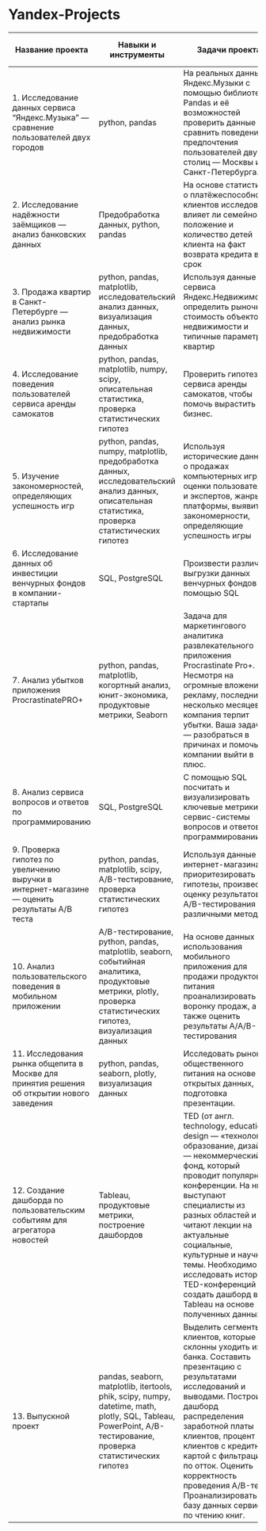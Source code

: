 # Yandex-Projects
| Название проекта  | Навыки и инструменты  | Задачи проекта  | Сферы деятельности компаний  | Ключевые слова  |
|------------- |------------- |------------- |------------- | ------------- |
| 1. Исследование данных сервиса “Яндекс.Музыка” — сравнение пользователей двух городов | python, pandas | На реальных данных Яндекс.Музыки c помощью библиотеки Pandas и её возможностей проверить данные и сравнить поведение и предпочтения пользователей двух столиц — Москвы и Санкт-Петербурга. | Интернет-сервисы, Стриминговый сервис | Data Analyst, Аналитик Данных, Аналитик, Analyst              
| 2. Исследование надёжности заёмщиков — анализ банковских данных | Предобработка данных, python, pandas | На основе статистики о платёжеспособности клиентов исследовать влияет ли семейное положение и количество детей клиента на факт возврата кредита в срок | Банковская сфера, Кредитование | Data Analyst, Финансовый аналитик
| 3. Продажа квартир в Санкт-Петербурге — анализ рынка недвижимости | python, pandas, matplotlib, исследовательский анализ данных, визуализация данных, предобработка данных | Используя данные сервиса Яндекс.Недвижимость, определить рыночную стоимость объектов недвижимости и типичные параметры квартир | Интернет-сервисы, Площадки объявлений | Маркетинг-аналитик, Fraud-аналитик, Data Analyst
| 4. Исследование поведения пользователей сервиса аренды самокатов | python, pandas, matplotlib, numpy, scipy, описательная статистика, проверка статистических гипотез | Проверить гипотезы сервиса аренды самокатов, чтобы помочь вырастить бизнес. | Телеком | Маркетинг-аналитик, Продуктовый аналитик, Data Analyst
| 5. Изучение закономерностей, определяющих успешность игр | python, pandas, numpy, matplotlib, предобработка данных, исследовательский анализ данных, описательная статистика, проверка статистических гипотез | Используя исторические данные о продажах компьютерных игр, оценки пользователей и экспертов, жанры и платформы, выявить закономерности, определяющие успешность игры | Gamedev, Интернет-магазины | Маркетинг-аналитик, Продуктовый аналитик
| 6. Исследование данных об инвестиции венчурных фондов в компании-стартапы | SQL, PostgreSQL | Произвести различные выгрузки данных венчурных фондов с помощью SQL | Стартапы, Инвестиции | Аналитик SQL, SQL Analyst, Аналитик, Analyst, Reporting Analyst
| 7. Анализ убытков приложения ProcrastinatePRO+ | python, pandas, matplotlib, когортный анализ, юнит-экономика, продуктовые метрики, Seaborn | Задача для маркетингового аналитика развлекательного приложения Procrastinate Pro+. Несмотря на огромные вложения в рекламу, последние несколько месяцев компания терпит убытки. Ваша задача — разобраться в причинах и помочь компании выйти в плюс. | Интернет-сервисы, Стартапы | Маркетолог аналитик, Marketing Analyst, Маркетинговый аналитик, Веб-аналитик, Web-Analyst, Продуктовый аналитик, Product Analyst
| 8. Анализ сервиса вопросов и ответов по программированию | SQL, PostgreSQL | С помощью SQL посчитать и визуализировать ключевые метрики сервис-системы вопросов и ответов о программировании. | Интернет-сервисы | Data Analyst, Аналитик (универсал), Продуктовый аналитик
| 9. Проверка гипотез по увеличению выручки в интернет-магазине — оценить результаты A/B теста | python, pandas, matplotlib, scipy, A/B-тестирование, проверка статистических гипотез |Используя данные интернет-магазина приоритезировать гипотезы, произвести оценку результатов A/B-тестирования различными методами | Интернет-магазины | Маркетинг-аналитик
| 10. Анализ пользовательского поведения в мобильном приложении |  A/B-тестирование, python, pandas, matplotlib, seaborn, событийная аналитика, продуктовые метрики, plotly, проверка статистических гипотез, визуализация данных | На основе данных использования мобильного приложения для продажи продуктов питания проанализировать воронку продаж, а также оценить результаты A/A/B-тестирования | Стартапы, Бизнес, Интернет-сервисы | Маркетинг-аналитик, Продуктовый аналитик
| 11. Исследования рынка общепита в Москве для принятия решения об открытии нового заведения | python, pandas, seaborn, plotly, визуализация данных | Исследовать рынок общественного питания на основе открытых данных, подготовка презентации. | Стартапы, Бизнес, Оффлайн | Data Analyst, Маркетинг-аналитик, Аналитик (универсал)
| 12. Создание дашборда по пользовательским событиям для агрегатора новостей | Tableau, продуктовые метрики, построение дашбордов | TED (от англ. technology, education, design — «технологии, образование, дизайн») — некоммерческий фонд, который проводит популярные конференции. На них выступают специалисты из разных областей и читают лекции на актуальные социальные, культурные и научные темы. Необходимо исследовать историю TED-конференций и создать дашборд в Tableau на основе полученных данных. | Стартапы | Маркетинг-аналитик, Data Analyst, Аналитик (универсал), BI-аналитик
| 13. Выпускной проект | pandas, seaborn, matplotlib, itertools, phik, scipy, numpy, datetime, math, plotly, SQL, Tableau, PowerPoint, A/B-тестирование, проверка статистических гипотез | Выделить сегменты клиентов, которые склонны уходить из банка. Составить презентацию с результатами исследований и выводами. Построить дашборд распределения заработной платы клиентов, процент клиентов с кредитной картой с фильтрацией по отток. Оценить корректность проведения A/B-теста. Проанализировать базу данных сервиса по чтению книг.| Банковская сфера, Стартапы | Data Analyst, Аналитик (универсал)

